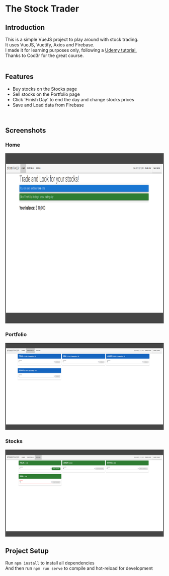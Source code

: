 # The Stock Trader

<h2>Introduction</h2>
 
This is a simple VueJS project to play around with stock trading.<br>
It uses VueJS, Vuetify, Axios and Firebase.<br>
I made it for learning purposes only, following a <a href="https://www.udemy.com/course/vue-js-completo/"> Udemy tutorial.</a><br>
Thanks to Cod3r for the great course.<br>
<br>

<h2>Features</h2>

- Buy stocks on the Stocks page
- Sell stocks on the Portfolio page
- Click 'Finish Day' to end the day and change stocks prices
- Save and Load data from Firebase
<br>

<h2>Screenshots</h2>

<h3>Home</h3>
<img src="screenshots/home.png" width="960" height="540"/>
<br>
<h3>Portfolio</h3>
<img src="screenshots/portfolio.png"/>
<br>
<h3>Stocks</h3>
<img src="screenshots/stocks.png"/>
<br>

<h2>Project Setup</h2>
Run <code>npm install</code> to install all dependencies<br>
And then run <code>npm run serve</code> to compile and hot-reload for development<br>
